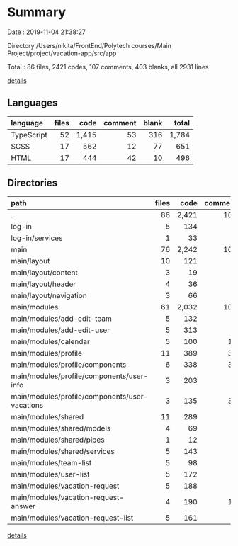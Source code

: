 # Summary

Date : 2019-11-04 21:38:27

Directory /Users/nikita/FrontEnd/Polytech courses/Main Project/project/vacation-app/src/app

Total : 86 files,  2421 codes, 107 comments, 403 blanks, all 2931 lines

[details](details.md)

## Languages
| language | files | code | comment | blank | total |
| :--- | ---: | ---: | ---: | ---: | ---: |
| TypeScript | 52 | 1,415 | 53 | 316 | 1,784 |
| SCSS | 17 | 562 | 12 | 77 | 651 |
| HTML | 17 | 444 | 42 | 10 | 496 |

## Directories
| path | files | code | comment | blank | total |
| :--- | ---: | ---: | ---: | ---: | ---: |
| . | 86 | 2,421 | 107 | 403 | 2,931 |
| log-in | 5 | 134 | 0 | 23 | 157 |
| log-in/services | 1 | 33 | 0 | 6 | 39 |
| main | 76 | 2,242 | 106 | 369 | 2,717 |
| main/layout | 10 | 121 | 0 | 29 | 150 |
| main/layout/content | 3 | 19 | 0 | 5 | 24 |
| main/layout/header | 4 | 36 | 0 | 12 | 48 |
| main/layout/navigation | 3 | 66 | 0 | 12 | 78 |
| main/modules | 61 | 2,032 | 104 | 325 | 2,461 |
| main/modules/add-edit-team | 5 | 132 | 8 | 21 | 161 |
| main/modules/add-edit-user | 5 | 313 | 6 | 31 | 350 |
| main/modules/calendar | 5 | 100 | 17 | 27 | 144 |
| main/modules/profile | 11 | 389 | 37 | 57 | 483 |
| main/modules/profile/components | 6 | 338 | 37 | 40 | 415 |
| main/modules/profile/components/user-info | 3 | 203 | 4 | 18 | 225 |
| main/modules/profile/components/user-vacations | 3 | 135 | 33 | 22 | 190 |
| main/modules/shared | 11 | 289 | 8 | 62 | 359 |
| main/modules/shared/models | 4 | 69 | 0 | 6 | 75 |
| main/modules/shared/pipes | 1 | 12 | 0 | 6 | 18 |
| main/modules/shared/services | 5 | 143 | 8 | 47 | 198 |
| main/modules/team-list | 5 | 98 | 0 | 21 | 119 |
| main/modules/user-list | 5 | 172 | 6 | 25 | 203 |
| main/modules/vacation-request | 5 | 188 | 3 | 25 | 216 |
| main/modules/vacation-request-answer | 4 | 190 | 14 | 30 | 234 |
| main/modules/vacation-request-list | 5 | 161 | 5 | 26 | 192 |

[details](details.md)